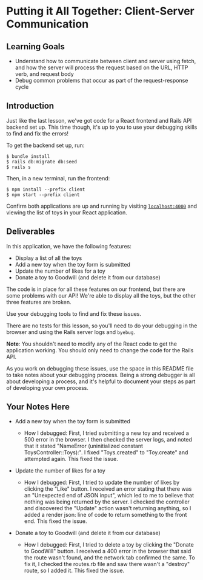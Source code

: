 # Putting it All Together: Client-Server Communication

## Learning Goals

- Understand how to communicate between client and server using fetch, and how
  the server will process the request based on the URL, HTTP verb, and request
  body
- Debug common problems that occur as part of the request-response cycle

## Introduction

Just like the last lesson, we've got code for a React frontend and Rails API
backend set up. This time though, it's up to you to use your debugging skills to
find and fix the errors!

To get the backend set up, run:

```console
$ bundle install
$ rails db:migrate db:seed
$ rails s
```

Then, in a new terminal, run the frontend:

```console
$ npm install --prefix client
$ npm start --prefix client
```

Confirm both applications are up and running by visiting
[`localhost:4000`](http://localhost:4000) and viewing the list of toys in your
React application.

## Deliverables

In this application, we have the following features:

- Display a list of all the toys
- Add a new toy when the toy form is submitted
- Update the number of likes for a toy
- Donate a toy to Goodwill (and delete it from our database)

The code is in place for all these features on our frontend, but there are some
problems with our API! We're able to display all the toys, but the other three
features are broken.

Use your debugging tools to find and fix these issues.

There are no tests for this lesson, so you'll need to do your debugging in the
browser and using the Rails server logs and `byebug`.

**Note**: You shouldn't need to modify any of the React code to get the
application working. You should only need to change the code for the Rails API.

As you work on debugging these issues, use the space in this README file to take
notes about your debugging process. Being a strong debugger is all about
developing a process, and it's helpful to document your steps as part of
developing your own process.

## Your Notes Here

- Add a new toy when the toy form is submitted

  - How I debugged: First, I tried submitting a new toy and received a 500 error in the browser. I then checked the server logs, and noted that it stated "NameError (uninitialized constant ToysController::Toys):". I fixed "Toys.created" to "Toy.create" and attempted again. This fixed the issue.

- Update the number of likes for a toy

  - How I debugged: First, I tried to update the number of likes by clicking the "Like" button. I received an error stating that there was an "Unexpected end of JSON input", which led to me to believe that nothing was being returned by the server. I checked the controller and discovered the "Update" action wasn't returning anything, so I added a render json: line of code to return something to the front end. This fixed the issue.

- Donate a toy to Goodwill (and delete it from our database)

  - How I debugged: First, I tried to delete a toy by clicking the "Donate to GoodWill" button. I received a 400 error in the browser that said the route wasn't found, and the network tab confirmed the same. To fix it, I checked the routes.rb file and saw there wasn't a "destroy" route, so I added it. This fixed the issue.
